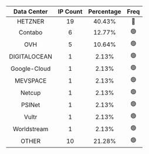 | Data Center | IP Count | Percentage | Freq |
|:------------:|:--------:|:-----------:|:-----:|
| HETZNER | 19 | 40.43% | 🔴 |
| Contabo | 6 | 12.77% | 🟢 |
| OVH | 5 | 10.64% | 🟢 |
| DIGITALOCEAN | 1 | 2.13% | 🟢 |
| Google-Cloud | 1 | 2.13% | 🟢 |
| MEVSPACE | 1 | 2.13% | 🟢 |
| Netcup | 1 | 2.13% | 🟢 |
| PSINet | 1 | 2.13% | 🟢 |
| Vultr | 1 | 2.13% | 🟢 |
| Worldstream | 1 | 2.13% | 🟢 |
| OTHER | 10 | 21.28% | 🟢 |